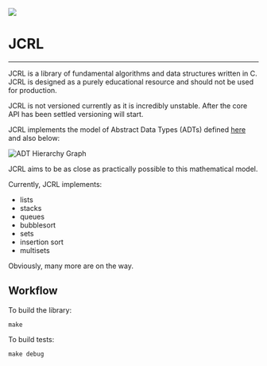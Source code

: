 ![](https://img.shields.io/github/tag/jmcph4/jcrl.svg)
# JCRL #
---

JCRL is a library of fundamental algorithms and data structures written in C. JCRL is designed as a purely educational resource and should not be used for production. 

JCRL is not versioned currently as it is incredibly unstable. After the core API has been settled versioning will start.

JCRL implements the model of Abstract Data Types (ADTs) defined [here](https://gist.github.com/jmcph4/683238e6236ed0b5f90457f7eb8c767a "Definitions of various ADTs · GitHub") and also below:

![ADT Hierarchy Graph](https://gist.githubusercontent.com/jmcph4/3a429b9478e9bdd7ed25cb3b6aa07acf/raw/bdf21f776de04cb54dea4d921a58a04b01e1f51e/ADT_graph_image.PNG)

JCRL aims to be as close as practically possible to this mathematical model.

Currently, JCRL implements:

 - lists
 - stacks
 - queues
 - bubblesort
 - sets
 - insertion sort
 - multisets

Obviously, many more are on the way.

## Workflow ##

To build the library:

    make

To build tests:

    make debug

